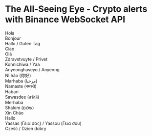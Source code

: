 
# The All-Seeing Eye - Crypto alerts with Binance WebSocket API

Hola  
Bonjour  
Hallo / Guten Tag  
Ciao  
Olá  
Zdravstvuyte / Privet  
Konnichiwa / Yaa  
Anyeonghaseyo / Anyeong  
Nǐ hǎo (你好)  
Marhaba (مرحبا)  
Namaste (नमस्ते)  
Habari  
Sawasdee (สวัสดี)  
Merhaba  
Shalom (שלום)  
Xin Chào  
Hallo  
Yassas (Γεια σας) / Yassou (Γεια σου)  
Cześć / Dzień dobry
